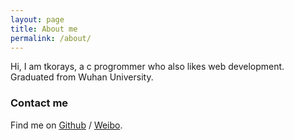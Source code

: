 ```yaml
---
layout: page
title: About me
permalink: /about/
---
```


Hi, I am tkorays, a c progrommer who also likes web development.
Graduated from Wuhan University.



### Contact me

Find me on [Github][github] / [Weibo][weibo].

[weibo]: http://weibo.com/tkorays
[github]: http://github.com/tkorays
